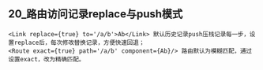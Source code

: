 ## 20_路由访问记录replace与push模式
```aidl
<Link replace={true} to='/a/b'>Ab</Link> 默认历史记录push压栈记录每一步，设置replace后，每次修改替换记录，方便快速回退；
<Route exact={true} path='/a/b' component={Ab}/> 路由默认为模糊匹配，通过设置exact，改为精确匹配。
```